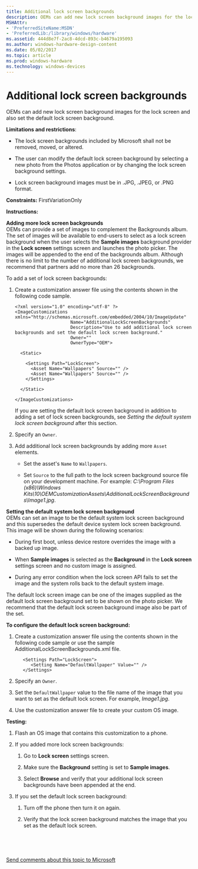 ```yaml
---
title: Additional lock screen backgrounds
description: OEMs can add new lock screen background images for the lock screen and also set the default lock screen background.
MSHAttr:
- 'PreferredSiteName:MSDN'
- 'PreferredLib:/library/windows/hardware'
ms.assetid: 444d8e7f-2ac8-4dcd-893c-b4679a195093
ms.author: windows-hardware-design-content
ms.date: 05/02/2017
ms.topic: article
ms.prod: windows-hardware
ms.technology: windows-devices
---
```


# Additional lock screen backgrounds


OEMs can add new lock screen background images for the lock screen and also set the default lock screen background.

**Limitations and restrictions**:

-   The lock screen backgrounds included by Microsoft shall not be removed, moved, or altered.

-   The user can modify the default lock screen background by selecting a new photo from the Photos application or by changing the lock screen background settings.

-   Lock screen background images must be in .JPG, .JPEG, or .PNG format.

<a href="" id="constraints---firstvariationonly"></a>**Constraints:** FirstVariationOnly  

<a href="" id="instructions-"></a>**Instructions:**  

<a href="" id="adding-more-lock-screen-backgrounds"></a>**Adding more lock screen backgrounds**  
OEMs can provide a set of images to complement the Backgrounds album. The set of images will be available to end-users to select as a lock screen background when the user selects the **Sample images** background provider in the **Lock screen** settings screen and launches the photo picker. The images will be appended to the end of the backgrounds album. Although there is no limit to the number of additional lock screen backgrounds, we recommend that partners add no more than 26 backgrounds.

To add a set of lock screen backgrounds:

1.  Create a customization answer file using the contents shown in the following code sample.

    ``` syntax
    <?xml version="1.0" encoding="utf-8" ?>
    <ImageCustomizations xmlns="http://schemas.microsoft.com/embedded/2004/10/ImageUpdate"  
                         Name="AdditionalLockScreenBackgrounds"  
                         Description="Use to add additional lock screen backgrounds and set the default lock screen background."  
                         Owner=""  
                         OwnerType="OEM"> 
      
      <Static>  

        <Settings Path="LockScreen">  
          <Asset Name="Wallpapers" Source="" />
          <Asset Name="Wallpapers" Source="" />
        </Settings>  

      </Static>

    </ImageCustomizations>
    ```

    If you are setting the default lock screen background in addition to adding a set of lock screen backgrounds, see *Setting the default system lock screen background* after this section.

2.  Specify an `Owner`.

3.  Add additional lock screen backgrounds by adding more `Asset` elements.

    -   Set the asset's `Name` to `Wallpapers`.

    -   Set `Source` to the full path to the lock screen background source file on your development machine. For example: *C:\\Program Files (x86)\\Windows Kits\\10\\OEMCustomizationAssets\\AdditionalLockScreenBackgrounds\\Image1.jpg*.

<a href="" id="setting-the-default-system-lock-screen-background"></a>**Setting the default system lock screen background**  
OEMs can set an image to be the default system lock screen background and this supersedes the default device system lock screen background. This image will be shown during the following scenarios:

-   During first boot, unless device restore overrides the image with a backed up image.

-   When **Sample images** is selected as the **Background** in the **Lock screen** settings screen and no custom image is assigned.

-   During any error condition when the lock screen API fails to set the image and the system rolls back to the default system image.

The default lock screen image can be one of the images supplied as the default lock screen background set to be shown on the photo picker. We recommend that the default lock screen background image also be part of the set.

**To configure the default lock screen background:**

1.  Create a customization answer file using the contents shown in the following code sample or use the sample AdditionalLockScreenBackgrounds.xml file.

    ``` syntax
       <Settings Path="LockScreen">  
          <Setting Name="DefaultWallpaper" Value="" />  
       </Settings>  
    ```

2.  Specify an `Owner`.

3.  Set the `DefaultWallpaper` value to the file name of the image that you want to set as the default lock screen. For example, *Image1.jpg*.

4.  Use the customization answer file to create your custom OS image.

<a href="" id="testing-"></a>**Testing:**  
1.  Flash an OS image that contains this customization to a phone.

2.  If you added more lock screen backgrounds:

    1.  Go to **Lock screen** settings screen.

    2.  Make sure the **Background** setting is set to **Sample images**.

    3.  Select **Browse** and verify that your additional lock screen backgrounds have been appended at the end.

3.  If you set the default lock screen background:

    1.  Turn off the phone then turn it on again.

    2.  Verify that the lock screen background matches the image that you set as the default lock screen.

 

 

[Send comments about this topic to Microsoft](mailto:wsddocfb@microsoft.com?subject=Documentation%20feedback%20%5Bp_phCustomization\p_phCustomization%5D:%20Additional%20lock%20screen%20backgrounds%20%20RELEASE:%20%289/7/2016%29&body=%0A%0APRIVACY%20STATEMENT%0A%0AWe%20use%20your%20feedback%20to%20improve%20the%20documentation.%20We%20don't%20use%20your%20email%20address%20for%20any%20other%20purpose,%20and%20we'll%20remove%20your%20email%20address%20from%20our%20system%20after%20the%20issue%20that%20you're%20reporting%20is%20fixed.%20While%20we're%20working%20to%20fix%20this%20issue,%20we%20might%20send%20you%20an%20email%20message%20to%20ask%20for%20more%20info.%20Later,%20we%20might%20also%20send%20you%20an%20email%20message%20to%20let%20you%20know%20that%20we've%20addressed%20your%20feedback.%0A%0AFor%20more%20info%20about%20Microsoft's%20privacy%20policy,%20see%20http://privacy.microsoft.com/default.aspx. "Send comments about this topic to Microsoft")




